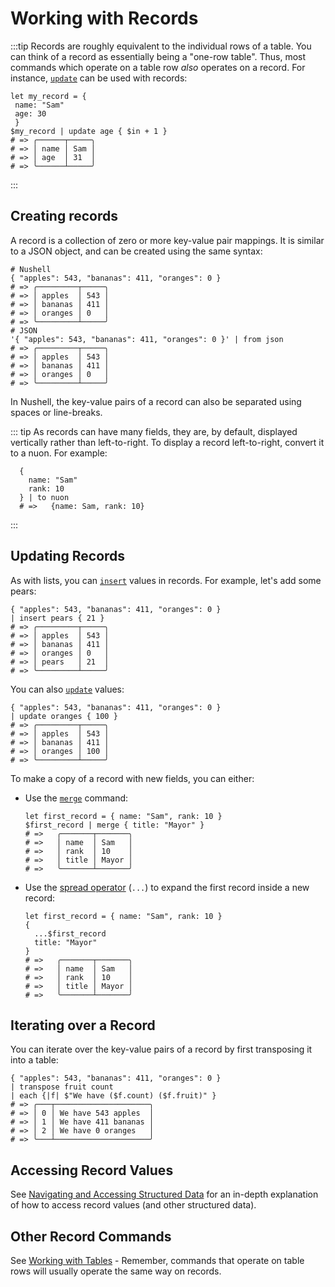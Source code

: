 # Working with Records

:::tip
Records are roughly equivalent to the individual rows of a table. You can think of a record as essentially being a "one-row table". Thus, most commands which operate on a table row _also_ operates on a record. For instance, [`update`](/commands/docs/update.md) can be used with records:

```nu
let my_record = {
 name: "Sam"
 age: 30
 }
$my_record | update age { $in + 1 }
# => ╭──────┬─────╮
# => │ name │ Sam │
# => │ age  │ 31  │
# => ╰──────┴─────╯
```

:::

## Creating records

A record is a collection of zero or more key-value pair mappings. It is similar to a JSON object, and can be created using the same syntax:

```nu
# Nushell
{ "apples": 543, "bananas": 411, "oranges": 0 }
# => ╭─────────┬─────╮
# => │ apples  │ 543 │
# => │ bananas │ 411 │
# => │ oranges │ 0   │
# => ╰─────────┴─────╯
# JSON
'{ "apples": 543, "bananas": 411, "oranges": 0 }' | from json
# => ╭─────────┬─────╮
# => │ apples  │ 543 │
# => │ bananas │ 411 │
# => │ oranges │ 0   │
# => ╰─────────┴─────╯
```

In Nushell, the key-value pairs of a record can also be separated using spaces or line-breaks.

::: tip
As records can have many fields, they are, by default, displayed vertically rather than left-to-right. To display a record left-to-right, convert it to a nuon. For example:

```nu
  {
    name: "Sam"
    rank: 10
  } | to nuon
  # =>   {name: Sam, rank: 10}
```

:::

## Updating Records

As with lists, you can [`insert`](/commands/docs/insert.md) values in records. For example, let's add some pears:

```nu
{ "apples": 543, "bananas": 411, "oranges": 0 }
| insert pears { 21 }
# => ╭─────────┬─────╮
# => │ apples  │ 543 │
# => │ bananas │ 411 │
# => │ oranges │ 0   │
# => │ pears   │ 21  │
# => ╰─────────┴─────╯
```

You can also [`update`](/commands/docs/update.md) values:

```nu
{ "apples": 543, "bananas": 411, "oranges": 0 }
| update oranges { 100 }
# => ╭─────────┬─────╮
# => │ apples  │ 543 │
# => │ bananas │ 411 │
# => │ oranges │ 100 │
# => ╰─────────┴─────╯
```

To make a copy of a record with new fields, you can either:

- Use the [`merge`](/commands/docs/merge.md) command:

  ```nu
  let first_record = { name: "Sam", rank: 10 }
  $first_record | merge { title: "Mayor" }
  # =>   ╭───────┬───────╮
  # =>   │ name  │ Sam   │
  # =>   │ rank  │ 10    │
  # =>   │ title │ Mayor │
  # =>   ╰───────┴───────╯
  ```

- Use the [spread operator](/book/operators#spread-operator) (`...`) to expand the first record inside a new record:

  ```nu
  let first_record = { name: "Sam", rank: 10 }
  {
    ...$first_record
    title: "Mayor"
  }
  # =>   ╭───────┬───────╮
  # =>   │ name  │ Sam   │
  # =>   │ rank  │ 10    │
  # =>   │ title │ Mayor │
  # =>   ╰───────┴───────╯
  ```

## Iterating over a Record

You can iterate over the key-value pairs of a record by first transposing it into a table:

```nu
{ "apples": 543, "bananas": 411, "oranges": 0 }
| transpose fruit count
| each {|f| $"We have ($f.count) ($f.fruit)" }
# => ╭───┬─────────────────────╮
# => │ 0 │ We have 543 apples  │
# => │ 1 │ We have 411 bananas │
# => │ 2 │ We have 0 oranges   │
# => ╰───┴─────────────────────╯
```

## Accessing Record Values

See [Navigating and Accessing Structured Data](/book/navigating_structured_data.md) for an in-depth explanation of how to access record values (and other structured data).

## Other Record Commands

See [Working with Tables](./working_with_tables.md) - Remember, commands that operate on table rows will usually operate the same way on records.
